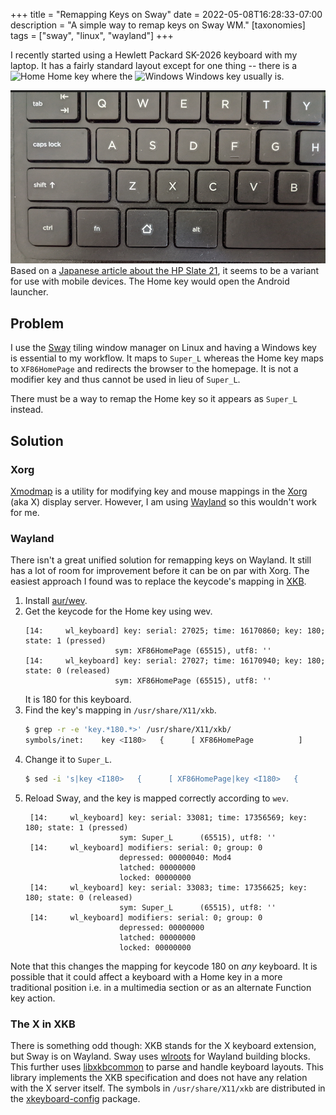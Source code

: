 +++
title = "Remapping Keys on Sway"
date = 2022-05-08T16:28:33-07:00
description = "A simple way to remap keys on Sway WM."
[taxonomies]
tags = ["sway", "linux", "wayland"]
+++

I recently started using a Hewlett Packard SK-2026 keyboard with my laptop. It has a fairly standard layout except for one thing -- there is a <img class="ico" src="/MaterialDesign-SVG/svg/home.svg" alt="Home"> Home key where the <img class="ico" src="/MaterialDesign-SVG/svg/microsoft-windows.svg" alt="Windows"> Windows key usually is.

![Hewlett Packard SK-2026 Keyboard close-up of bottom left keys](keyboard.png)
Based on a [Japanese article about the HP Slate 21](https://ascii-jp.translate.goog/elem/000/000/881/881159/index-3.html?_x_tr_sl=auto&_x_tr_tl=en&_x_tr_hl=en&_x_tr_pto=wapp), it seems to be a variant for use with mobile devices. The Home key would open the Android launcher.

## Problem

I use the [Sway](https://en.wikipedia.org/wiki/Sway_(window_manager)) tiling window manager on Linux and having a Windows key is essential to my workflow. It maps to `Super_L` whereas the Home key maps to `XF86HomePage` and redirects the browser to the homepage. It is not a modifier key and thus cannot be used in lieu of `Super_L`.

There must be a way to remap the Home key so it appears as `Super_L` instead.

## Solution

### Xorg

[Xmodmap](https://wiki.archlinux.org/title/Xmodmap) is a utility for modifying key and mouse mappings in the [Xorg](https://wiki.archlinux.org/title/Xorg) (aka X) display server. However, I am using [Wayland](https://wiki.archlinux.org/title/Wayland) so this wouldn't work for me.

### Wayland

There isn't a great unified solution for remapping keys on Wayland. It still has a lot of room for improvement before it can be on par with Xorg.  The easiest approach I found was to replace the keycode's mapping in [XKB](https://en.wikipedia.org/wiki/X_keyboard_extension).

1. Install [aur/wev](https://aur.archlinux.org/packages/wev).
1. Get the keycode for the Home key using wev.
    ```
    [14:     wl_keyboard] key: serial: 27025; time: 16170860; key: 180; state: 1 (pressed)
                        sym: XF86HomePage (65515), utf8: ''
    [14:     wl_keyboard] key: serial: 27027; time: 16170940; key: 180; state: 0 (released)
                        sym: XF86HomePage (65515), utf8: ''
    ```
    It is 180 for this keyboard.
1. Find the key's mapping in `/usr/share/X11/xkb`.
    ```bash
    $ grep -r -e 'key.*180.*>' /usr/share/X11/xkb/
    symbols/inet:    key <I180>   {      [ XF86HomePage          ]       };
    ```
1. Change it to `Super_L`.
    ```bash
    $ sed -i 's|key <I180>   {      [ XF86HomePage|key <I180>   {      [ Super_L     ' /usr/share/X11/xkb/symbols/inet
    ```
1. Reload Sway, and the key is mapped correctly according to `wev`.
   ```
    [14:     wl_keyboard] key: serial: 33081; time: 17356569; key: 180; state: 1 (pressed)
                        sym: Super_L      (65515), utf8: ''
    [14:     wl_keyboard] modifiers: serial: 0; group: 0
                        depressed: 00000040: Mod4
                        latched: 00000000
                        locked: 00000000
    [14:     wl_keyboard] key: serial: 33083; time: 17356625; key: 180; state: 0 (released)
                        sym: Super_L      (65515), utf8: ''
    [14:     wl_keyboard] modifiers: serial: 0; group: 0
                        depressed: 00000000
                        latched: 00000000
                        locked: 00000000
   ```

Note that this changes the mapping for keycode 180 on *any* keyboard. It is possible that it could affect a keyboard with a Home key in a more traditional position i.e. in a multimedia section or as an alternate Function key action.

### The X in XKB

There is something odd though: XKB stands for the X keyboard extension, but Sway is on Wayland. Sway uses [wlroots](https://gitlab.freedesktop.org/wlroots/wlroots) for Wayland building blocks. This further uses [libxkbcommon](https://xkbcommon.org/) to parse and handle keyboard layouts. This library implements the XKB specification and does not have any relation with the X server itself. The symbols in `/usr/share/X11/xkb` are distributed in the [xkeyboard-config](https://www.freedesktop.org/wiki/Software/XKeyboardConfig/) package.